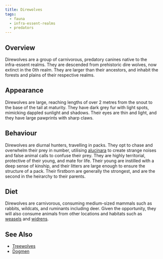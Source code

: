 ```yaml
---
title: Direwolves
tags:
  - fauna
  - infra-essent-realms
  - predators
---
```

## Overview
Direwolves are a group of carnivorous, predatory canines native to the infra-essent realms. They are descended from prehistoric dire wolves, now extinct in the 0th realm. They are larger than their ancestors, and inhabit the forests and plains of their respective realms.
## Appearance
Direwolves are large, reaching lengths of over 2 metres from the snout to the base of the tail at maturity. They have dark grey fur with light spots, mimicking dappled sunlight and shadows. Their eyes are thin and light, and they have large pawprints with sharp claws.
## Behaviour
Direwolves are diurnal hunters, travelling in packs. They opt to chase and overwhelm their prey in number, utilising [alucinara](lore/cosmology/alucinara.md) to create strange noises and false animal calls to confuse their prey. They are highly territorial, protective of their young, and mate for life. Their young are instilled with a deep sense of kinship, and their litters are large enough to ensure the structure of a pack. Their firstborn are generally the strongest, and are the second in the heirarchy to their parents.
## Diet
Direwolves are carnivorous, consuming medium-sized mammals such as rabbits, wildcats, and ruminants including deer. Given the opportunity, they will also consume animals from other locations and habitats such as [weasels](fauna/weasels.md) and [widrens](fauna/widrens.md).
## See Also
- [Treewolves](private/trash/fauna/treewolves.md)
- [Dogmen](private/trash/fauna/dogmen.md)